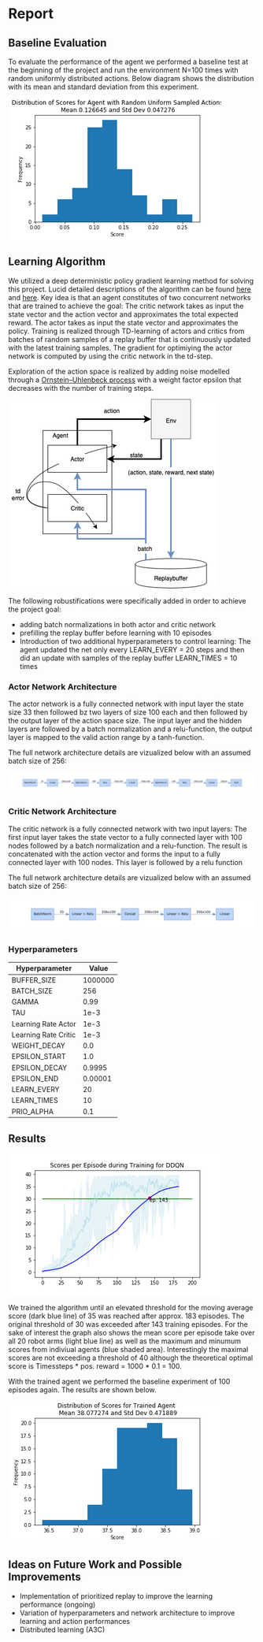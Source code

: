 # Report 

## Baseline Evaluation
To evaluate the performance of the agent we performed a baseline test at the beginning of the project and run the environment N=100 times with random uniformly distributed actions. Below diagram shows the distribution with its mean and standard deviation from this experiment.

![Baseline 20 arms](reacher_20_arms_baseline.png)

## Learning Algorithm

We utilized a deep deterministic policy gradient learning method for solving this project. Lucid detailed descriptions of the algorithm can be found [here](https://spinningup.openai.com/en/latest/algorithms/ddpg.html) and [here](https://arxiv.org/pdf/1509.02971.pdf). Key idea is that an agent constitutes of two concurrent networks that are trained to achieve the goal: The critic network takes as input the state vector and the action vector and approximates the total expected reward. The actor takes as input the state vector and approximates the policy. Training is realized through TD-learning of actors and critics from batches of random samples of a replay buffer that is continuously updated with the latest training samples. The gradient for optimiying the actor network is computed by using the critic network in the td-step.

Exploration of the action space is realized by adding noise modelled through a [Ornstein–Uhlenbeck process](https://en.wikipedia.org/wiki/Ornstein–Uhlenbeck_process) with a weight factor epsilon that decreases with the number of training steps.

![Diagram](ddpg.png)


The following robustifications were specifically added in order to achieve the project goal:
 - adding batch normalizations in both actor and critic network
 - prefilling the replay buffer before learning with 10 episodes
 - Introduction of two additional hyperparameters to control learning: The agent updated the net only every LEARN_EVERY = 20 steps and then did an update with samples of the replay buffer LEARN_TIMES = 10 times


### Actor Network Architecture
The actor network is a fully connected network with input layer the state size 33 then followed bz two layers of size 100 each and then followed by the output layer of the action space size. The input layer and the hidden layers are followed by a batch normalization and a relu-function, the output layer is mapped to the valid action range by a tanh-function.

The full network architecture details are vizualized below with an assumed batch size of 256:

![Actor Network](actor_graph.png)

### Critic Network Architecture
The critic network is a fully connected network with two input layers: The first input layer takes the state vector to a fully connected layer with 100 nodes followed by a batch normalization and a relu-function. The result is concatenated with the action vector and forms the input to a fully connected layer with 100 nodes. This layer is followed by a relu function 

The full network architecture details are vizualized below with an assumed batch size of 256:

![Critic_Network](critic_graph.png)


### Hyperparameters

| Hyperparameter       | Value   |
|----------------------|---------|
| BUFFER_SIZE          | 1000000 |
| BATCH_SIZE           | 256     | 
| GAMMA                | 0.99    |       
| TAU                  | 1e-3    |         
| Learning Rate Actor  | 1e-3    |     
| Learning Rate Critic | 1e-3    |    
| WEIGHT_DECAY         | 0.0     | 
| EPSILON_START        | 1.0     |
| EPSILON_DECAY        | 0.9995  |
| EPSILON_END          | 0.00001 |
| LEARN_EVERY          | 20      |
| LEARN_TIMES          | 10      |
| PRIO_ALPHA           | 0.1     |


## Results

![Results](learning_ddqn.png)

We trained the algorithm until an elevated threshold for the moving average score (dark blue line) of 35 was reached after approx. 183 episodes. The original threshold of 30 was exceeded after 143 training episodes. For the sake of interest the graph also shows the mean score per episode take over all 20 robot arms (light blue line) as well as the maximum and minumum scores from indiviual agents (blue shaded area). Interestingly the maximal scores are not exceeding a threshold of 40 although the theoretical optimal score is Timessteps * pos. reward = 1000 * 0.1 = 100.

With the trained agent we performed the baseline experiment of 100 episodes again. The results are shown below.

![Results](reacher_20_arms_solved.png)


## Ideas on Future Work and Possible Improvements

 - Implementation of prioritized replay to improve the learning performance (ongoing)
 - Variation of hyperparameters and network architecture to improve learning and action performances
 - Distributed learning (A3C)

